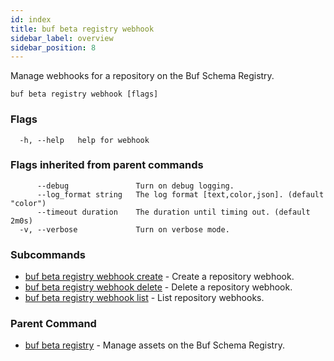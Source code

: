 ```yaml
---
id: index
title: buf beta registry webhook
sidebar_label: overview
sidebar_position: 8
---
```

Manage webhooks for a repository on the Buf Schema Registry.

```
buf beta registry webhook [flags]
```

### Flags

```
  -h, --help   help for webhook
```

### Flags inherited from parent commands

```
      --debug               Turn on debug logging.
      --log_format string   The log format [text,color,json]. (default "color")
      --timeout duration    The duration until timing out. (default 2m0s)
  -v, --verbose             Turn on verbose mode.
```

### Subcommands

* [buf beta registry webhook create](create)	 - Create a repository webhook.
* [buf beta registry webhook delete](delete)	 - Delete a repository webhook.
* [buf beta registry webhook list](list)	 - List repository webhooks.

### Parent Command

* [buf beta registry](../index)	 - Manage assets on the Buf Schema Registry.
